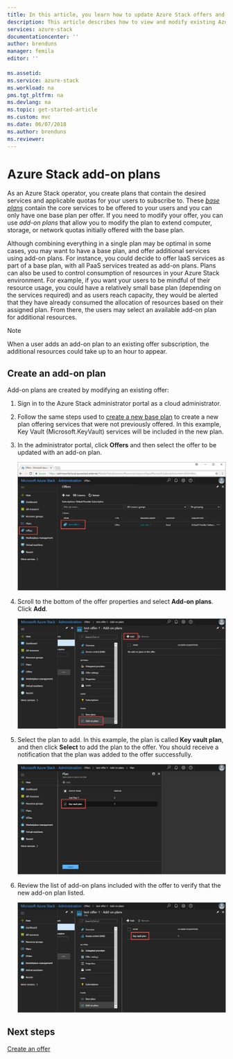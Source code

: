 ```yaml
---
title: In this article, you learn how to update Azure Stack offers and plans | Microsoft Docs
description: This article describes how to view and modify existing Azure Stack offers and plans. 
services: azure-stack
documentationcenter: ''
author: brenduns
manager: femila
editor: ''

ms.assetid: 
ms.service: azure-stack
ms.workload: na
pms.tgt_pltfrm: na
ms.devlang: na
ms.topic: get-started-article
ms.custom: mvc
ms.date: 06/07/2018
ms.author: brenduns
ms.reviewer: 
---
```


# Azure Stack add-on plans
As an Azure Stack operator, you create plans that contain the desired services and applicable quotas for your users to subscribe to. These [*base plans*](azure-stack-create-plan.md) contain the core services to be offered to your users and you can only have one base plan per offer. If you need to modify your offer, you can use *add-on plans* that allow you to modify the plan to extend computer, storage, or network quotas initially offered with the base plan. 

Although combining everything in a single plan may be optimal in some cases, you may want to have a base plan, and offer additional services using add-on plans. For instance, you could decide to offer IaaS services as part of a base plan, with all PaaS services treated as add-on plans. Plans can also be used to control consumption of resources in your Azure Stack environment. For example, if you want your users to be mindful of their resource usage, you could have a relatively small base plan (depending on the services required) and as users reach capacity, they would be alerted that they have already consumed the allocation of resources based on their assigned plan. From there, the users may select an available add-on plan for additional resources. 

> [!NOTE]
> When a user adds an add-on plan to an existing offer subscription, the additional resources could take up to an hour to appear. 

## Create an add-on plan
Add-on plans are created by modifying an existing offer:

1. Sign in to the Azure Stack administrator portal as a cloud administrator.
2. Follow the same steps used to [create a new base plan](azure-stack-create-plan.md) to create a new plan offering services that were not previously offered. In this example, Key Vault (Microsoft.KeyVault) services will be included in the new plan.
3. In the administrator portal, click **Offers** and then select the offer to be updated with an add-on plan.

   ![](media/create-add-on-plan/1.PNG)

4.  Scroll to the bottom of the offer properties and select **Add-on plans**. Click **Add**.
   
    ![](media/create-add-on-plan/2.PNG)

5. Select the plan to add. In this example, the plan is called **Key vault plan**, and then click **Select** to add the plan to the offer. You should receive a notification that the plan was added to the offer successfully.
   
    ![](media/create-add-on-plan/3.PNG)

6. Review the list of add-on plans included with the offer to verify that the new add-on plan listed.
   
    ![](media/create-add-on-plan/4.PNG)

## Next steps
[Create an offer](azure-stack-create-offer.md)